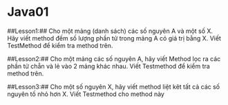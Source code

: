# Java01
##Lesson1:## Cho một mảng (danh sách) các số nguyên A và một số X. Hãy viết method đếm số lượng phần tử trong mảng A có giá trị bằng X. Viết TestMethod để kiểm tra method trên.

##Lesson2:## Cho một mảng các số nguyên A, hãy viết Method lọc ra các phần tử chẵn và lẻ vào 2 mảng khác nhau. Viết Testmethod để kiểm tra method trên.

##Lesson3:## Cho một số nguyên X, hãy viết method liệt kêt tất cả các số nguyên tố nhỏ hơn X. Viết Testmethod cho method này
